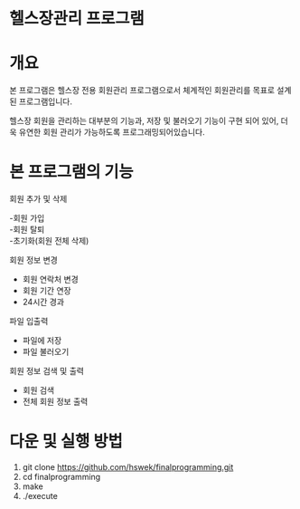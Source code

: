# 헬스장관리 프로그램
# 개요
본 프로그램은 헬스장 전용 회원관리 프로그램으로서 체계적인 회원관리를 목표로 설계된 프로그램입니다.   
  
헬스장 회원을 관리하는 대부분의 기능과, 저장 및 불러오기 기능이 구현 되어 있어, 더욱 유연한  회원 관리가 가능하도록 프로그래밍되어있습니다.  

# 본 프로그램의 기능

회원 추가 및 삭제  
  
-회원 가입   
-회원 탈퇴  
-초기화(회원 전체 삭제) 
  
회원 정보 변경  
  
- 회원 연락처 변경  
- 회원 기간 연장  
- 24시간 경과  
  
파일 입출력  
  
- 파일에 저장  
- 파일 불러오기  
  
회원 정보 검색 및 출력  
  
- 회원 검색  
- 전체 회원 정보 출력  

# 다운 및 실행 방법  
1. git clone https://github.com/hswek/finalprogramming.git  
2. cd finalprogramming  
3. make  
4. ./execute    
